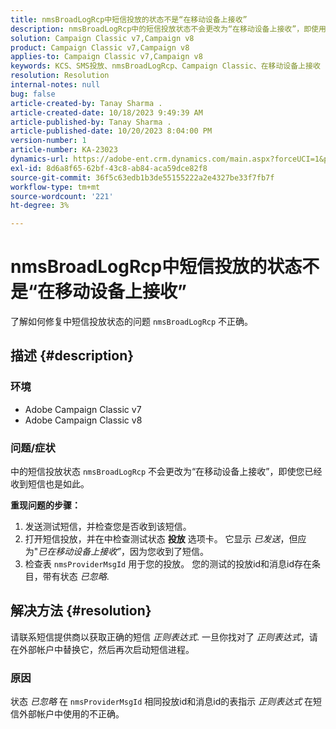 ```yaml
---
title: nmsBroadLogRcp中短信投放的状态不是“在移动设备上接收”
description: nmsBroadLogRcp中的短信投放状态不会更改为“在移动设备上接收”，即使用户已收到该短信。
solution: Campaign Classic v7,Campaign v8
product: Campaign Classic v7,Campaign v8
applies-to: Campaign Classic v7,Campaign v8
keywords: KCS、SMS投放、nmsBroadLogRcp、Campaign Classic、在移动设备上接收
resolution: Resolution
internal-notes: null
bug: false
article-created-by: Tanay Sharma .
article-created-date: 10/18/2023 9:49:39 AM
article-published-by: Tanay Sharma .
article-published-date: 10/20/2023 8:04:00 PM
version-number: 1
article-number: KA-23023
dynamics-url: https://adobe-ent.crm.dynamics.com/main.aspx?forceUCI=1&pagetype=entityrecord&etn=knowledgearticle&id=6764ffa4-9b6d-ee11-8df0-6045bd0061cb
exl-id: 8d6a8f65-62bf-43c8-ab84-aca59dce82f8
source-git-commit: 36f5c63edb1b3de55155222a2e4327be33f7fb7f
workflow-type: tm+mt
source-wordcount: '221'
ht-degree: 3%

---
```


# nmsBroadLogRcp中短信投放的状态不是“在移动设备上接收”


了解如何修复中短信投放状态的问题 `nmsBroadLogRcp` 不正确。

## 描述 {#description}


### 环境

- Adobe Campaign Classic v7
- Adobe Campaign Classic v8


### 问题/症状

中的短信投放状态 `nmsBroadLogRcp` 不会更改为“在移动设备上接收”，即使您已经收到短信也是如此。

<b>重现问题的步骤：</b>

1. 发送测试短信，并检查您是否收到该短信。
2. 打开短信投放，并在中检查测试状态 <b>投放</b> 选项卡。 它显示 *已发送*，但应为&quot;*已在移动设备上接收”*，因为您收到了短信。
3. 检查表 `nmsProviderMsgId` 用于您的投放。 您的测试的投放id和消息id存在条目，带有状态 *已忽略*.



## 解决方法 {#resolution}


请联系短信提供商以获取正确的短信 *正则表达式*. 一旦你找对了 *正则表达式*，请在外部帐户中替换它，然后再次启动短信进程。

### 原因

状态 *已忽略* 在 `nmsProviderMsgId` 相同投放id和消息id的表指示 *正则表达式* 在短信外部帐户中使用的不正确。
